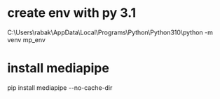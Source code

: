 # create env with py 3.1
C:\Users\rabak\AppData\Local\Programs\Python\Python310\python -m venv mp_env

# install mediapipe 
pip install mediapipe --no-cache-dir